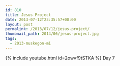 ```yaml
---
id: 810
title: Jesus Project
date: 2013-07-12T23:35:57+00:00
layout: post
permalink: /2013/07/12/jesus-project/
thumbnail_path: 2014/06/jesus-project.jpg
tags:
  - 2013-muskegon-mi
---
```

{% include youtube.html id=2owvf9tSTKA %}
Day 7